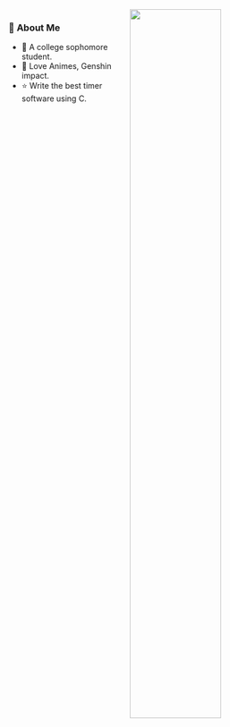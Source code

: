 
<a href="#">
<img  align="right" width="57%"  src="https://github-readme-stats.vercel.app/api?username=vladelaina&disable_animations=true&show_icons=true&rank_icon=percentile&count_private=true&theme=dracula"/>
</a>

### 💭 **About Me**

- 🏫 A college sophomore student.
- 💖 Love Animes, Genshin impact.
- ⭐ Write the best timer software using C.
